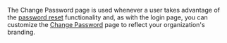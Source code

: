 The Change Password page is used whenever a user takes advantage of the [password reset](/universal-login/password-reset) functionality and, as with the login page, you can customize the [Change Password](/universal-login/password-reset#edit-the-password-reset-page) page to reflect your organization's branding. 